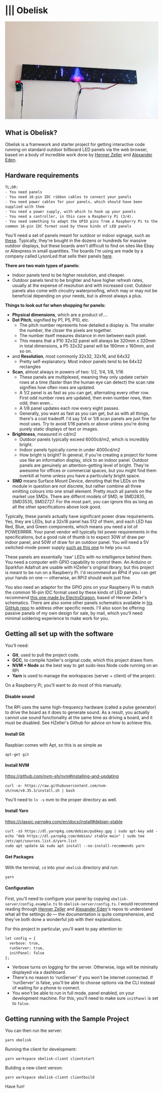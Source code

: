 # **|||** Obelisk

![](img/obelisk.jpg)

## What is Obelisk? 

Obelisk is a framework and starter project for getting interactive code running on standard outdoor billboard LED panels via the web browser, based on a body of incredible work done by [Henner Zeller](https://github.com/hzeller/rpi-rgb-led-matrix) and [Alexander Eden](https://github.com/alexeden/rpi-led-matrix). 

## Hardware requirements


```
TL;DR: 
- You need panels
- You need 16-pin IDC ribbon cables to connect your panels
- You need power cables for your panels, which should have been supplied with them
- You need a power supply, with which to hook up your panels
- You need a controller, in this case a Raspberry Pi (3/4). 
- You need something to adapt the GPIO pins from a Raspberry Pi to the common 16-pin IDC format used by these kinds of LED panels
```

You'll need a set of panels meant for outdoor or indoor signage, such as [these](https://www.aliexpress.com/item/32382300128.html). Typically, they're bought in the dozens or hundreds for massive outdoor displays, but these boards aren't difficult to find on sites like Ebay or Aliexpress in small quantities. The boards I'm using are made by a company called LysonLed that sells their panels [here](https://www.aliexpress.com/store/709678).

**There are two main types of panels:**

- Indoor panels tend to be higher resolution, and cheaper. 
- Outdoor panels tend to be brighter and have higher refresh rates, usually at the expense of resolution and with increased cost. Outdoor panels also come with circuitry waterproofing, which may or may not be beneficial depending on your needs, but is almost always a plus. 

**Things to look out for when shopping for panels:**

- **Physical dimensions**, which are a product of....
- **Dot Pitch**, signified by P1, P5, P10, etc. 
	-	The pitch number represents how detailed a display is. The smaller the number, the closer the pixels are together. 
  - The number itself meaures distance in mm between each pixel. 
  - This means that a P10 32x32 panel will always be 320mm x 320mm in total dimensions, a P5 32x32 panel will be 160mm x 160mm, and so on. 
- and **Resolution**, most commonly 32x32, 32x16, and 64x32
  - Pretty self-explanatory. Most indoor panels tend to be 64x32 rectangles
- **Scan**, almost always in powers of two: 1/2, 1/4, 1/8, 1/16
  - These panels are multiplexed, meaning they only update certain rows at a time (faster than the human eye can detect) the scan rate signifies how often rows are updated. 
  - A 1/2 panel is as fast as you can get, alternating every other row. First odd number rows are updated, then even number rows, then odd, then even... 
  - A 1/8 panel updates each row every eight passes. 
  - Generally, you want as fast as you can get, but as with all things, there's a cost tradeoff. I'd say 1/4 or 1/8 scan panels are just fine for most uses. Try to avoid 1/16 panels or above unless you're doing purely static displays of text or images. 
- **Brightness**, measured in cd/m2
  - Outdoor panels typically exceed 6000cd/m2, which is incredibly bright. 
  - Indoor panels typically come in under 4000cd/m2
  - How bright is bright? In general, if you're creating a project for home use like an information display, stick to an indoor panel. Outdoor panels are genuinely an attention-getting level of bright. They're awesome for offices or commercial spaces, but you might find them overkill at home unless you have a particularly bright space. 
- **SMD** means Surface Mount Device, denoting that the LEDs on the module in question are not discrete, but rather combine all three emitting colours into one small element. Pretty much all panels on the market use SMDs. There are differnt models of SMD, ie SMD2835, SMD3535, SMD2727. For the most part, you can ignore this as long as all the other specifications above look good. 

Typically, these panels actually have significant power draw requirements. Yes, they are LEDs, but a 32x16 panel has 512 of them, and each LED has Red, Blue, and Green components, which means you need a lot of POWEERRRR. Your panel vendor will typically list power requirements in the specifications, but a good rule of thumb is to expect 30W of draw per indoor panel, and 50W of draw for an outdoor panel. You will need a 5V switched-mode power supply [such as this one](https://www.amazon.com/Aclorol-Universal-Transformer-Switching-Converter/) to help you out. 

These panels are essentially 'raw' LEDs with no intelligence behind them. You need a computer with GPIO capability to control them. An Arduino or Sparkfun Adafruit are usable with HZeller's original library, but this project is meant to be run on a Raspberry Pi. I'd recommend an RPi4 if you can get your hands on one — otherwise, an RPi3 should work just fine. 

You also need an adaptor for the GPIO pins on your Raspberry Pi to match the common 16-pin IDC format used by these kinds of LED panels. I recommend [this one made by ElectroDragon](https://www.electrodragon.com/product/rgb-matrix-panel-drive-board-raspberry-pi/), based of Henner Zeller's schematics. There are also some other panels schematics available in [his GitHub repo](https://github.com/hzeller/rpi-rgb-led-matrix) to address other specific needs. I'll also soon be offering passive panels of my own design for sale, by mail, which you'll need minimal soldering experience to make work for you. 

## Getting all set up with the software

 You'll need:
 
- **Git**, used to pull the project code. 
- **GCC**, to compile hzeller's original code, which this project draws from. 
- **NVM + Node** as the best way to get sudo-less Node code running on an RPi
- **Yarn** is used to manage the workspaces (server + client) of the project. 

On a Raspberry Pi, you'll want to do most of this manually. 

#### Disable sound

The RPi uses the same high-frequency hardware (called a pulse generator) to drive the board as it does to generate sound. As a result, you actually cannot use sound functionality at the same time as driving a board, and it must be disabled. See HZeller's Github for advice on how to achieve this. 

#### Install Git

Raspbian comes with Apt, so this is as simple as

```
apt-get git
```


#### Install NVM

https://github.com/nvm-sh/nvm#installing-and-updating

```
curl -o- https://raw.githubusercontent.com/nvm-sh/nvm/v0.35.3/install.sh | bash
```

You'll need to `ln -s` nvm to the proper directory as well.



#### Install Yarn 

https://classic.yarnpkg.com/en/docs/install#debian-stable

```
curl -sS https://dl.yarnpkg.com/debian/pubkey.gpg | sudo apt-key add -
echo "deb https://dl.yarnpkg.com/debian/ stable main" | sudo tee /etc/apt/sources.list.d/yarn.list
sudo apt update && sudo apt install --no-install-recommends yarn
```

#### Get Packages

With the terminal, `cd` into your `obelisk` directory and run: 

```
yarn
```

#### Configuration

First, you'll need to configure your panel by copying `obelisk-server/config.example.ts` to `obelisk-server/config.ts`. I would recommend reading through [Henner Zeller](https://github.com/hzeller/rpi-rgb-led-matrix) and [Alexander Eden](https://github.com/alexeden/rpi-led-matrix)'s repos to understand what all the settings do — the documentation is quite comprehensive, and they've both done a wonderful job with their explanations. 

For this project in particular, you'll want to pay attention to: 

```
let config = {
  verbose: true,
  runServer: true,
  initPanel: false
};
```

- Verbose turns on logging for the server. Otherwise, logs will be mininally displayed via a dashboard. 
- There's no reason to 'runServer' if you won't be internet connected. If 'runServer' is false, you'll be able to choose options via the CLI instead of waiting for a phone to connect. 
- You won't be able to run in full mode, panel enabled, on your development machine. For this, you'll need to make sure `initPanel` is set to `false`. 

## Getting running with the Sample Project


You can then run the server: 

```
yarn obelisk
```

Running the client for development: 

```
yarn workspace obelisk-client clientstart
```

Building a new client verson: 

```
yarn workspace obelisk-client clientbuild
```

Have fun! 
